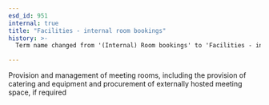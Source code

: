 ```yaml
---
esd_id: 951
internal: true
title: "Facilities - internal room bookings"
history: >-
  Term name changed from '(Internal) Room bookings' to 'Facilities - internal room bookings' in version 3.00.

---
```


Provision and management of meeting rooms, including the provision of catering and equipment and procurement of externally hosted meeting space, if required

